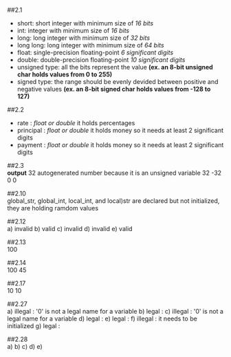 ##2.1<br>
- short: short integer with minimum size of *16 bits*
- int: integer with minimum size of *16 bits*
- long: long integer with minimum size of *32 bits*
- long long: long integer with minimum size of *64 bits*
- float: single-precision floating-point *6 significant digits*
- double: double-precision floating-point *10 significant digits*
- unsigned type: all the bits represent the value **(ex. an 8-bit unsigned char holds values from 0 to 255)**
- signed type: the range should be evenly devided between positive and negative values **(ex. an 8-bit signed char holds values from -128 to 127)**

##2.2<br>
- rate : *float or double* it holds percentages
- principal : *float or double* it holds money so it needs at least 2 significant digits
- payment : *float or double* it holds money so it needs at least 2 significant digits

##2.3<br>
**output**
32
autogenerated number because it is an unsigned variable
32
-32
0
0

##2.10<br>
global_str, global_int, local_int, and local)str are declared but not initialized, they are holding ramdom values

##2.12<br>
a) invalid
b) valid
c) invalid
d) invalid
e) valid

##2.13<br>
100

##2.14<br>
100 45

##2.17<br>
10 10

##2.27<br>
a) illegal : '0' is not a legal name for a variable
b) legal : 
c) illegal : '0' is not a legal name for a variable
d) legal :
e) legal :
f) illegal : it needs to be initialized
g) legal :

##2.28<br>
a)
b)
c)
d)
e)

